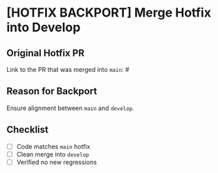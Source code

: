 # [HOTFIX BACKPORT] Merge Hotfix into Develop

## Original Hotfix PR
Link to the PR that was merged into `main`: #

## Reason for Backport
Ensure alignment between `main` and `develop`.

## Checklist
- [ ] Code matches `main` hotfix
- [ ] Clean merge into `develop`
- [ ] Verified no new regressions
